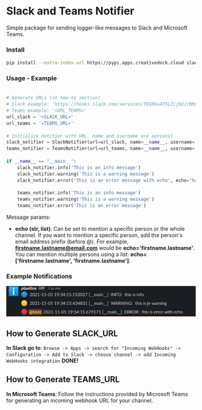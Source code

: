 # Slack and Teams Notifier
Simple package for sending logger-like messages to Slack and Microsoft Teams.

### Install
```bash
pip install --extra-index-url https://pypi.apps.creativedock.cloud slack_bot.notifications
```

### Usage - Example
```python

# Generate URLs (in how-to section)
# Slack example: 'https://hooks.slack.com/services/T01Rku4T5LZ/j02JrBK8U14/oPD9PuzYfeBXdhmFAvWMV8sR'
# Teams example: '<URL_TEAMS>'
url_slack = '<SLACK_URL>'
url_teams = '<TEAMS_URL>'

# Initialize notifier with URL, name and username are optional
slack_notifier = SlackNotifier(url=url_slack, name=__name__, username='pipeline')
teams_notifier = TeamsNotifier(url=url_teams, name=__name__, username='pipeline')

if __name__ == "__main__":
    slack_notifier.info('This is an info message')
    slack_notifier.warning('This is a warning message')
    slack_notifier.error('This is an error message with echo', echo="here") # echo adds @here to the message

    teams_notifier.info('This is an info message')
    teams_notifier.warning('This is a warning message')
    teams_notifier.error('This is an error message')
```
Message params:
- **echo (str, list)**: Can be set to mention a specific person or the whole channel. If you want to mention a specific person, add the person's email address prefix (before @). For example, **firstname.lastname@email.com** would be **echo='firstname.lastname'**. You can mention multiple persons using a list: **echo=['firstname.lastname', 'firstname.lastname']**.

### Example Notifications
![img_1.png](img_1.png)

## How to Generate SLACK_URL
**In Slack go to**: 
`Browse -> Apps -> search for "Incoming WebHooks" -> Configuration -> Add to Slack -> choose channel -> add Incoming WebHooks integration`
**DONE!**

## How to Generate TEAMS_URL
**In Microsoft Teams**:
Follow the instructions provided by Microsoft Teams for generating an incoming webhook URL for your channel.
